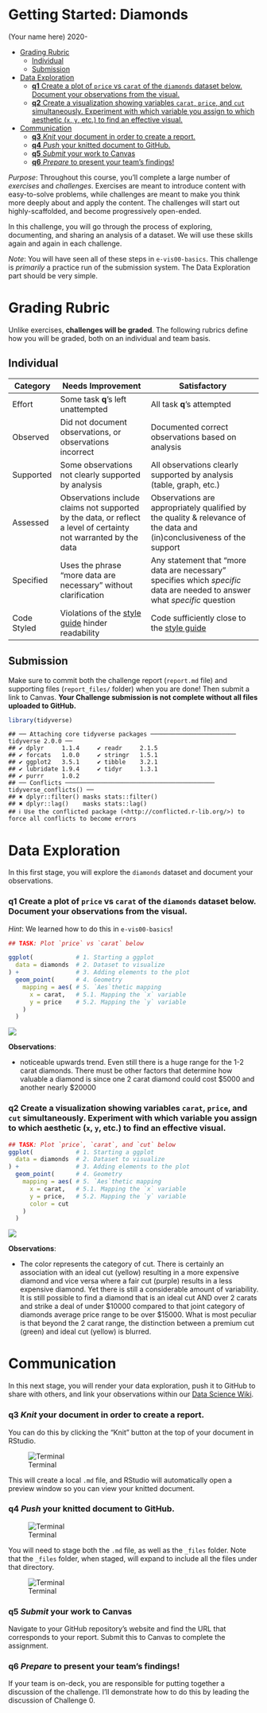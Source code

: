 Getting Started: Diamonds
================
(Your name here)
2020-

- [Grading Rubric](#grading-rubric)
  - [Individual](#individual)
  - [Submission](#submission)
- [Data Exploration](#data-exploration)
  - [**q1** Create a plot of `price` vs `carat` of the `diamonds`
    dataset below. Document your observations from the
    visual.](#q1-create-a-plot-of-price-vs-carat-of-the-diamonds-dataset-below-document-your-observations-from-the-visual)
  - [**q2** Create a visualization showing variables `carat`, `price`,
    and `cut` simultaneously. Experiment with which variable you assign
    to which aesthetic (`x`, `y`, etc.) to find an effective
    visual.](#q2-create-a-visualization-showing-variables-carat-price-and-cut-simultaneously-experiment-with-which-variable-you-assign-to-which-aesthetic-x-y-etc-to-find-an-effective-visual)
- [Communication](#communication)
  - [**q3** *Knit* your document in order to create a
    report.](#q3-knit-your-document-in-order-to-create-a-report)
  - [**q4** *Push* your knitted document to
    GitHub.](#q4-push-your-knitted-document-to-github)
  - [**q5** *Submit* your work to
    Canvas](#q5-submit-your-work-to-canvas)
  - [**q6** *Prepare* to present your team’s
    findings!](#q6-prepare-to-present-your-teams-findings)

*Purpose*: Throughout this course, you’ll complete a large number of
*exercises* and *challenges*. Exercises are meant to introduce content
with easy-to-solve problems, while challenges are meant to make you
think more deeply about and apply the content. The challenges will start
out highly-scaffolded, and become progressively open-ended.

In this challenge, you will go through the process of exploring,
documenting, and sharing an analysis of a dataset. We will use these
skills again and again in each challenge.

*Note*: You will have seen all of these steps in `e-vis00-basics`. This
challenge is *primarily* a practice run of the submission system. The
Data Exploration part should be very simple.

<!-- include-rubric -->

# Grading Rubric

<!-- -------------------------------------------------- -->

Unlike exercises, **challenges will be graded**. The following rubrics
define how you will be graded, both on an individual and team basis.

## Individual

<!-- ------------------------- -->

| Category | Needs Improvement | Satisfactory |
|----|----|----|
| Effort | Some task **q**’s left unattempted | All task **q**’s attempted |
| Observed | Did not document observations, or observations incorrect | Documented correct observations based on analysis |
| Supported | Some observations not clearly supported by analysis | All observations clearly supported by analysis (table, graph, etc.) |
| Assessed | Observations include claims not supported by the data, or reflect a level of certainty not warranted by the data | Observations are appropriately qualified by the quality & relevance of the data and (in)conclusiveness of the support |
| Specified | Uses the phrase “more data are necessary” without clarification | Any statement that “more data are necessary” specifies which *specific* data are needed to answer what *specific* question |
| Code Styled | Violations of the [style guide](https://style.tidyverse.org/) hinder readability | Code sufficiently close to the [style guide](https://style.tidyverse.org/) |

## Submission

<!-- ------------------------- -->

Make sure to commit both the challenge report (`report.md` file) and
supporting files (`report_files/` folder) when you are done! Then submit
a link to Canvas. **Your Challenge submission is not complete without
all files uploaded to GitHub.**

``` r
library(tidyverse)
```

    ## ── Attaching core tidyverse packages ──────────────────────── tidyverse 2.0.0 ──
    ## ✔ dplyr     1.1.4     ✔ readr     2.1.5
    ## ✔ forcats   1.0.0     ✔ stringr   1.5.1
    ## ✔ ggplot2   3.5.1     ✔ tibble    3.2.1
    ## ✔ lubridate 1.9.4     ✔ tidyr     1.3.1
    ## ✔ purrr     1.0.2     
    ## ── Conflicts ────────────────────────────────────────── tidyverse_conflicts() ──
    ## ✖ dplyr::filter() masks stats::filter()
    ## ✖ dplyr::lag()    masks stats::lag()
    ## ℹ Use the conflicted package (<http://conflicted.r-lib.org/>) to force all conflicts to become errors

# Data Exploration

<!-- -------------------------------------------------- -->

In this first stage, you will explore the `diamonds` dataset and
document your observations.

### **q1** Create a plot of `price` vs `carat` of the `diamonds` dataset below. Document your observations from the visual.

*Hint*: We learned how to do this in `e-vis00-basics`!

``` r
## TASK: Plot `price` vs `carat` below

ggplot(            # 1. Starting a ggplot
  data = diamonds  # 2. Dataset to visualize
) +                # 3. Adding elements to the plot
  geom_point(      # 4. Geometry
    mapping = aes( # 5. `Aes`thetic mapping
      x = carat,   # 5.1. Mapping the `x` variable
      y = price    # 5.2. Mapping the `y` variable
    )
  )
```

![](c00-diamonds-assignment_files/figure-gfm/q1-task-1.png)<!-- -->

**Observations**:

- noticeable upwards trend. Even still there is a huge range for the 1-2
  carat diamonds. There must be other factors that determine how
  valuable a diamond is since one 2 carat diamond could cost \$5000 and
  another nearly \$20000

### **q2** Create a visualization showing variables `carat`, `price`, and `cut` simultaneously. Experiment with which variable you assign to which aesthetic (`x`, `y`, etc.) to find an effective visual.

``` r
## TASK: Plot `price`, `carat`, and `cut` below
ggplot(            # 1. Starting a ggplot
  data = diamonds  # 2. Dataset to visualize
) +                # 3. Adding elements to the plot
  geom_point(      # 4. Geometry
    mapping = aes( # 5. `Aes`thetic mapping
      x = carat,   # 5.1. Mapping the `x` variable
      y = price,   # 5.2. Mapping the `y` variable
      color = cut
    )
  )
```

![](c00-diamonds-assignment_files/figure-gfm/q2-task-1.png)<!-- -->

**Observations**:

- The color represents the category of cut. There is certainly an
  association with an ideal cut (yellow) resulting in a more expensive
  diamond and vice versa where a fair cut (purple) results in a less
  expensive diamond. Yet there is still a considerable amount of
  variability. It is still possible to find a diamond that is an ideal
  cut AND over 2 carats and strike a deal of under \$10000 compared to
  that joint category of diamonds average price range to be over
  \$15000. What is most peculiar is that beyond the 2 carat range, the
  distinction between a premium cut (green) and ideal cut (yellow) is
  blurred.

# Communication

<!-- -------------------------------------------------- -->

In this next stage, you will render your data exploration, push it to
GitHub to share with others, and link your observations within our [Data
Science
Wiki](https://olin-data-science.fandom.com/wiki/Olin_Data_Science_Wiki).

### **q3** *Knit* your document in order to create a report.

You can do this by clicking the “Knit” button at the top of your
document in RStudio.

<figure>
<img src="./images/c00-knit.png" alt="Terminal" />
<figcaption aria-hidden="true">Terminal</figcaption>
</figure>

This will create a local `.md` file, and RStudio will automatically open
a preview window so you can view your knitted document.

### **q4** *Push* your knitted document to GitHub.

<figure>
<img src="./images/c00-unstaged.png" alt="Terminal" />
<figcaption aria-hidden="true">Terminal</figcaption>
</figure>

You will need to stage both the `.md` file, as well as the `_files`
folder. Note that the `_files` folder, when staged, will expand to
include all the files under that directory.

<figure>
<img src="./images/c00-staged.png" alt="Terminal" />
<figcaption aria-hidden="true">Terminal</figcaption>
</figure>

### **q5** *Submit* your work to Canvas

Navigate to your GitHub repository’s website and find the URL that
corresponds to your report. Submit this to Canvas to complete the
assignment.

### **q6** *Prepare* to present your team’s findings!

If your team is on-deck, you are responsible for putting together a
discussion of the challenge. I’ll demonstrate how to do this by leading
the discussion of Challenge 0.
